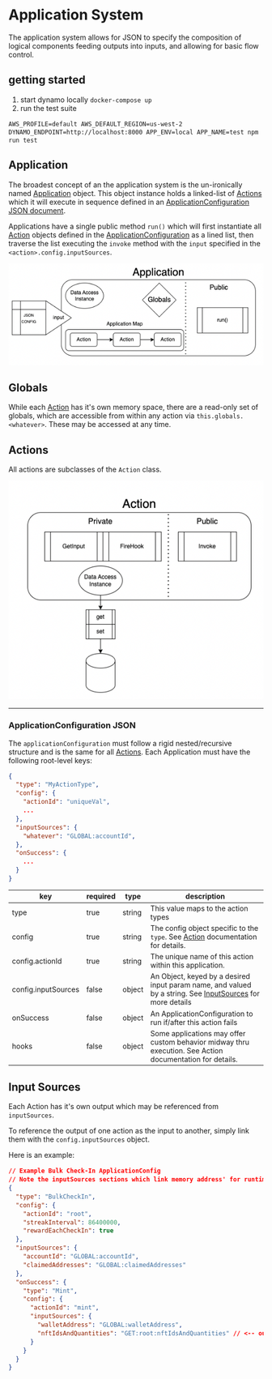 # Application System

The application system allows for JSON to specify the composition of logical
components feeding outputs into inputs, and allowing for basic flow control.


## getting started

1. start dynamo locally `docker-compose up`
2. run the test suite 
``` 
AWS_PROFILE=default AWS_DEFAULT_REGION=us-west-2 DYNAMO_ENDPOINT=http://localhost:8000 APP_ENV=local APP_NAME=test npm run test
```

## <a name="Application"></a> Application

The broadest concept of an the application system is the un-ironically named
[Application](#Application) object. This object instance holds a linked-list of [Actions](#Action) which it will execute in sequence defined in an [ApplicationConfiguration JSON document](#ApplicationConfiguration).

Applications have a single public method `run()` which will first instantiate all [Action](#Action) objects defined in the [ApplicationConfiguration](#ApplicationConfiguration) as a lined list, then traverse the list executing the `invoke` method with the `input` specified in the `<action>.config.inputSources`.

<center><img src="./assets/application-anatomy.png"></center>

## <a name="globals"></a> Globals

While each [Action](#action) has it's own memory space, there are a read-only set of globals, which are accessible from within any action via `this.globals.<whatever>`. These may be accessed at any time.

## <a name="action"></a> Actions

All actions are subclasses of the `Action` class.


<center><img src="./assets/action-anatomy.png"></center>

---


### <a name="ApplicationConfiguration"></a> ApplicationConfiguration JSON

The `applicationConfiguration` must follow a rigid nested/recursive structure and is the same for all [Actions](#action).
Each Application must have the following root-level keys:

```json
{
  "type": "MyActionType",
  "config": {
    "actionId": "uniqueVal",
    ...
  },
  "inputSources": {
    "whatever": "GLOBAL:accountId",
  },
  "onSuccess": {
    ...
  }
}

```

| key                 | required | type   | description                                                                                                                 |
| ------------------- | -------- | ------ | --------------------------------------------------------------------------------------------------------------------------- |
| type                | true     | string | This value maps to the action types |
| config              | true     | string | The config object specific to the `type`. See [Action](#action) documentation for details.                                  |
| config.actionId     | true     | string | The unique name of this action within this application.                                                                     |
| config.inputSources | false    | object | An Object, keyed by a desired input param name, and valued by a string. See [InputSources](#input-sources) for more details |
| onSuccess           | false    | object | An ApplicationConfiguration to run if/after this action fails                                                               |
| hooks               | false    | object | Some applications may offer custom behavior midway thru execution. See Action documentation for details.                    |

## Input Sources

Each Action has it's own output which may be referenced from `inputSources`.

To reference the output of one action as the input to another, simply link them with the `config.inputSources` object.

Here is an example:

```json
// Example Bulk Check-In ApplicationConfig
// Note the inputSources sections which link memory address' for runtime hydration.
{
  "type": "BulkCheckIn",
  "config": {
    "actionId": "root",
    "streakInterval": 86400000,
    "rewardEachCheckIn": true
  },
  "inputSources": {
    "accountId": "GLOBAL:accountId",
    "claimedAddresses": "GLOBAL:claimedAddresses"
  },
  "onSuccess": {
    "type": "Mint",
    "config": {
      "actionId": "mint",
      "inputSources": {
        "walletAddress": "GLOBAL:walletAddress",
        "nftIdsAndQuantities": "GET:root:nftIdsAndQuantities" // <-- output of root, as input to mint
      }
    }
  }
}
```
